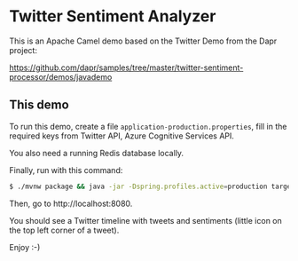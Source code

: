 # Twitter Sentiment Analyzer

This is an Apache Camel demo based on the Twitter Demo from the Dapr project:

https://github.com/dapr/samples/tree/master/twitter-sentiment-processor/demos/javademo

## This demo

To run this demo, create a file `application-production.properties`, fill in the required keys from Twitter API, Azure Cognitive Services API.

You also need a running Redis database locally.

Finally, run with this command:

```bash
$ ./mvnw package && java -jar -Dspring.profiles.active=production target/twitter-sentiment-0.0.1-SNAPSHOT.jar
```

Then, go to http://localhost:8080.

You should see a Twitter timeline with tweets and sentiments (little icon on the top left corner of a tweet).

Enjoy :-)
